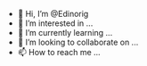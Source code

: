 - 👋 Hi, I’m @Edinorig
- 👀 I’m interested in ...
- 🌱 I’m currently learning ...
- 💞️ I’m looking to collaborate on ...
- 📫 How to reach me ...

<!---
Edinorig/Edinorig is a ✨ special ✨ repository because its `README.md` (this file) appears on your GitHub profile.
You can click the Preview link to take a look at your changes.
--->
